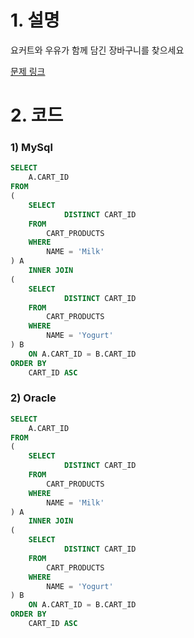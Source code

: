 # 1. 설명
요커트와 우유가 함께 담긴 장바구니를 찾으세요

[문제 링크](https://programmers.co.kr/learn/courses/30/lessons/62284)


# 2. 코드
### 1) MySql
```sql
SELECT 
    A.CART_ID
FROM
(
    SELECT
            DISTINCT CART_ID
    FROM 
        CART_PRODUCTS
    WHERE
        NAME = 'Milk'    
) A
    INNER JOIN
(
    SELECT
            DISTINCT CART_ID
    FROM 
        CART_PRODUCTS
    WHERE
        NAME = 'Yogurt'    
) B
    ON A.CART_ID = B.CART_ID
ORDER BY
    CART_ID ASC
```

### 2) Oracle
```sql
SELECT 
    A.CART_ID
FROM
(
    SELECT
            DISTINCT CART_ID
    FROM 
        CART_PRODUCTS
    WHERE
        NAME = 'Milk'    
) A
    INNER JOIN
(
    SELECT
            DISTINCT CART_ID
    FROM 
        CART_PRODUCTS
    WHERE
        NAME = 'Yogurt'    
) B
    ON A.CART_ID = B.CART_ID
ORDER BY
    CART_ID ASC
```